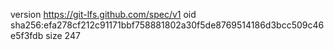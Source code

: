 version https://git-lfs.github.com/spec/v1
oid sha256:efa278cf212c91171bbf758881802a30f5de8769514186d3bcc509c46e5f3fdb
size 247
